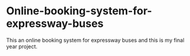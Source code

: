 # Online-booking-system-for-expressway-buses
This an online booking system for expressway buses and this is my final year project.
